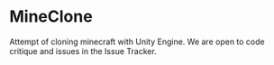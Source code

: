 # MineClone
Attempt of cloning minecraft with Unity Engine. We are open to code critique and issues in the Issue Tracker.
